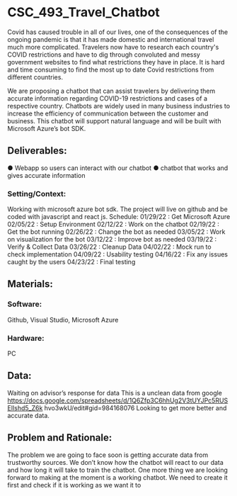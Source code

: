 # CSC_493_Travel_Chatbot

Covid has caused trouble in all of our lives, one of the consequences of the ongoing
pandemic is that it has made domestic and international travel much more complicated.
Travelers now have to research each country's COVID restrictions and have to dig
through convoluted and messy government websites to find what restrictions they have
in place. It is hard and time consuming to find the most up to date Covid restrictions
from different countries.

We are proposing a chatbot that can assist travelers by delivering them accurate
information regarding COVID-19 restrictions and cases of a respective country.
Chatbots are widely used in many business industries to increase the efficiency of
communication between the customer and business.
This chatbot will support natural language and will be built with Microsoft Azure’s bot
SDK.

## Deliverables:
● Webapp so users can interact with our chatbot
● chatbot that works and gives accurate information

### Setting/Context:
Working with microsoft azure bot sdk. The project will live on github and be
coded with javascript and react js.
Schedule:
	01/29/22 : Get Microsoft Azure
	02/05/22 : Setup Environment
	02/12/22 : Work on the chatbot
	02/19/22 : Get the bot running
	02/26/22 : Change the bot as needed
	03/05/22 : Work on visualization for the bot
	03/12/22 : Improve bot as needed
	03/19/22 : Verify & Collect Data
	03/26/22 : Cleanup Data
	04/02/22 : Mock run to check implementation
	04/09/22 : Usability testing
	04/16/22 : Fix any issues caught by the users
	04/23/22 : Final testing
## Materials:
### Software:
Github, Visual Studio, Microsoft Azure

### Hardware:
PC

## Data:
Waiting on advisor’s response for data
This is a unclean data from google
https://docs.google.com/spreadsheets/d/1Q6Zfp3C6hhUg2V3tUYJPc5RUSElIshd5_Z6k
hvo3wkU/edit#gid=984168076
Looking to get more better and accurate data.

## Problem and Rationale:
The problem we are going to face soon is getting accurate data from trustworthy
sources. We don’t know how the chatbot will react to our data and how long it will
take to train the chatbot. One more thing we are looking forward to making at the
moment is a working chatbot. We need to create it first and check if it is working
as we want it to
